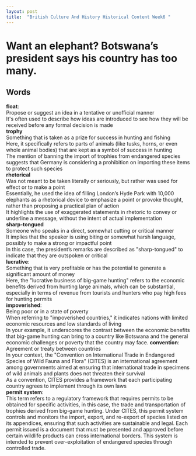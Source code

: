 ```yaml
---
layout: post
title:  "British Culture And History Historical Content Week6 "
---
```


# Want an elephant? Botswana’s president says his country has too many.
## Words
**float**: <br/>
Propose or suggest an idea in a tentative or unofficial manner <br/>
It's often used to describe how ideas are introduced to see how they will be received before any formal decision is made <br/>
**trophy** <br/>
Something that is taken as a prize for success in hunting and fishing <br/>
Here, it specifically refers to parts of animals (like tusks, horns, or even whole animal bodies) that are kept as a symbol of success in hunting <br/>
The mention of banning the import of trophies from endangered species suggests that Germany is considering a prohibition on importing these items to protect such species <br/>
**rhetorical** <br/>
Was not meant to be taken literally or seriously, but rather was used for effect or to make a point <br/>
Essentially, he used the idea of filling London’s Hyde Park with 10,000 elephants as a rhetorical device to emphasize a point or provoke thought, rather than proposing a practical plan of action <br/>
It highlights the use of exaggerated statements in rhetoric to convey or underline a message, without the intent of actual implementation <br/>
**sharp-tongued** <br/>
Someone who speaks in a direct, somewhat cutting or critical manner <br/>
It implies that the speaker is using biting or somewhat harsh language, possibly to make a strong or impactful point <br/>
In this case, the president’s remarks are described as "sharp-tongued" to indicate that they are outspoken or critical <br/>
**lucrative**: <br/>
Something that is very profitable or has the potential to generate a significant amount of money <br/>
Here, the "lucrative business of big-game hunting" refers to the economic benefits derived from hunting large animals, which can be substantial, especially in terms of revenue from tourists and hunters who pay high fees for hunting permits <br/>
**impoverished**: <br/>
Being poor or in a state of poverty <br/>
When referring to "impoverished countries," it indicates nations with limited economic resources and low standards of living <br/>
In your example, it underscores the contrast between the economic benefits that big-game hunting can bring to a country like Botswana and the general economic challenges or poverty that the country may face.
**convention**: <br/>
Agreement or treaty between countries <br/>
In your context, the "Convention on International Trade in Endangered Species of Wild Fauna and Flora" (CITES) is an international agreement among governments aimed at ensuring that international trade in specimens of wild animals and plants does not threaten their survival <br/> 
As a convention, CITES provides a framework that each participating country agrees to implement through its own laws <br/>
**permit system**: <br/>
 This term refers to a regulatory framework that requires permits to be obtained for specific activities, in this case, the trade and transportation of trophies derived from big-game hunting. Under CITES, this permit system controls and monitors the import, export, and re-export of species listed on its appendices, ensuring that such activities are sustainable and legal. Each permit issued is a document that must be presented and approved before certain wildlife products can cross international borders. This system is intended to prevent over-exploitation of endangered species through controlled trade.














